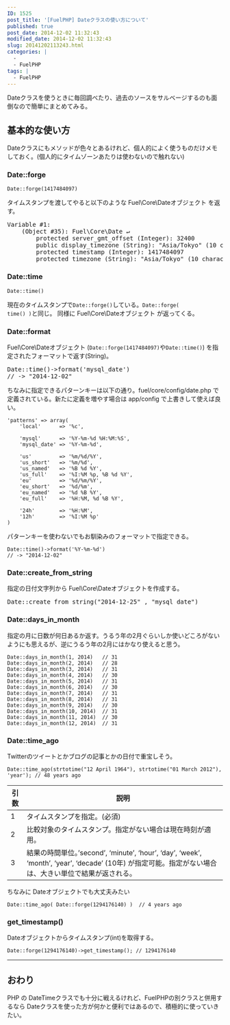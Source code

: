 ```yaml
---
ID: 1525
post_title: '[FuelPHP] Dateクラスの使い方について'
published: true
post_date: 2014-12-02 11:32:43
modified_date: 2014-12-02 11:32:43
slug: 20141202113243.html
categories: |
  -
  - FuelPHP
tags: |
  - FuelPHP
---
```

Dateクラスを使うときに毎回調べたり、過去のソースをサルベージするのも面倒なので簡単にまとめてみる。
<!--more-->

<h2>基本的な使い方</h2>
Dateクラスにもメソッドが色々とあるけれど、個人的によく使うものだけメモしておく。(個人的にタイムゾーンあたりは使わないので触れない)

<h3>Date::forge</h3>
<pre class="language-php"><code>Date::forge(1417484097)</code></pre>

タイムスタンプを渡してやると以下のような Fuel\Core\Dateオブジェクト を返す。

<pre>Variable #1:
    (Object #35): Fuel\Core\Date ↵
        protected server_gmt_offset (Integer): 32400
        public display_timezone (String): "Asia/Tokyo" (10 characters)
        protected timestamp (Integer): 1417484097
        protected timezone (String): "Asia/Tokyo" (10 characters)
</pre>


<h3>Date::time</h3>
<pre class="language-php"><code>Date::time()</code></pre>

現在のタイムスタンプで<code>Date::forge()</code>している。<code>Date::forge( time() )</code>と同じ。
同様に Fuel\Core\Dateオブジェクト が返ってくる。


<h3>Date::format</h3>
Fuel\Core\Dateオブジェクト (<code>Date::forge(1417484097)</code>や<code>Date::time()</code>) を指定されたフォーマットで返す(String)。

<pre>Date::time()-&gt;format('mysql_date')
// -&gt; "2014-12-02"
</pre>

ちなみに指定できるパターンキーは以下の通り。fuel/core/config/date.php で定義されている。新たに定義を増やす場合は app/config で上書きして使えば良い。

<pre class="language-php"><code>'patterns' =&gt; array(
    'local'      =&gt; '%c',

    'mysql'      =&gt; '%Y-%m-%d %H:%M:%S',
    'mysql_date' =&gt; '%Y-%m-%d',

    'us'         =&gt; '%m/%d/%Y',
    'us_short'   =&gt; '%m/%d',
    'us_named'   =&gt; '%B %d %Y',
    'us_full'    =&gt; '%I:%M %p, %B %d %Y',
    'eu'         =&gt; '%d/%m/%Y',
    'eu_short'   =&gt; '%d/%m',
    'eu_named'   =&gt; '%d %B %Y',
    'eu_full'    =&gt; '%H:%M, %d %B %Y',

    '24h'        =&gt; '%H:%M',
    '12h'        =&gt; '%I:%M %p'
)
</code></pre>

パターンキーを使わないでもお馴染みのフォーマットで指定できる。

<pre class="language-php"><code>Date::time()-&gt;format('%Y-%m-%d')
// -&gt; "2014-12-02"
</code></pre>


<h3>Date::create_from_string</h3>
指定の日付文字列から Fuel\Core\Dateオブジェクトを作成する。

<pre>Date::create_from_string("2014-12-25" , "mysql_date")</pre>


<h3>Date::days_in_month</h3>
指定の月に日数が何日あるか返す。うるう年の2月ぐらいしか使いどころがないようにも思えるが、逆にうるう年の2月にはかなり使えると思う。

<pre class="language-php"><code>Date::days_in_month(1, 2014)   // 31
Date::days_in_month(2, 2014)   // 28
Date::days_in_month(3, 2014)   // 31
Date::days_in_month(4, 2014)   // 30
Date::days_in_month(5, 2014)   // 31
Date::days_in_month(6, 2014)   // 30
Date::days_in_month(7, 2014)   // 31
Date::days_in_month(8, 2014)   // 31
Date::days_in_month(9, 2014)   // 30
Date::days_in_month(10, 2014)  // 31
Date::days_in_month(11, 2014)  // 30
Date::days_in_month(12, 2014)  // 31
</code></pre>


<h3>Date::time_ago</h3>
Twitterのツイートとかブログの記事とかの日付で重宝しそう。

<pre class="language-php"><code>Date::time_ago(strtotime("12 April 1964"), strtotime("01 March 2012"), 'year'); // 48 years ago</code></pre>

<table class="table">
<thead>
<tr>
  <th>引数</th>
  <th>説明</th>
</tr>
</thead>
<tbody><tr>
  <td>1</td>
  <td>タイムスタンプを指定。(必須)</td>
</tr>
<tr>
  <td>2</td>
  <td>比較対象のタイムスタンプ。指定がない場合は現在時刻が適用。</td>
</tr>
<tr>
  <td>3</td>
  <td>結果の時間単位。’second’, ‘minute’, ‘hour’, ‘day’, ‘week’, ‘month’, ‘year’, ‘decade’ (10年) が指定可能。指定がない場合は、大きい単位で結果が返される。</td>
</tr>
</tbody></table>

ちなみに Dateオブジェクトでも大丈夫みたい

<pre class="language-php"><code>Date::time_ago( Date::forge(1294176140) )  // 4 years ago</code></pre>

<h3>get_timestamp()</h3>
Dateオブジェクトからタイムスタンプ(int)を取得する。
<pre class="language-php"><code>Date::forge(1294176140)->get_timestamp(); // 1294176140</code></pre>
<hr>

<h2>おわり</h2>
PHP の DateTimeクラスでも十分に戦えるけれど、FuelPHPの別クラスと併用するなら Dateクラスを使った方が何かと便利ではあるので、積極的に使っていきたい。